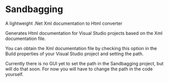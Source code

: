 Sandbagging
===========

A lightweight .Net Xml documentation to Html converter

Generates Html documentation for Visual Studio projects based on the Xml documentation file.

You can obtain the Xml documentation file by checking this option in the Build properties of
your Visual Studio project and setting the path.

Currently there is no GUI yet to set the path in the Sandbagging project, but will do that soon.
For now you will have to change the path in the code yourself.
